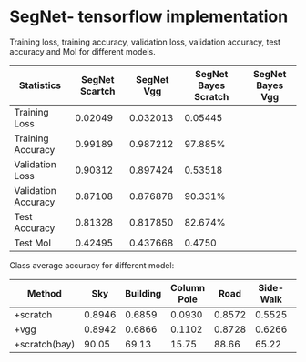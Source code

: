 # SegNet- tensorflow implementation
Training loss, training accuracy, validation loss, validation accuracy, test accuracy and MoI for different models.


|     Statistics     | SegNet Scartch| SegNet Vgg | SegNet Bayes Scratch | SegNet Bayes Vgg |
| ------------------ | ------------- | ---------- | -------------------- | ---------------- |
| Training Loss      |    0.02049    |  0.032013  |   0.05445            |                  |
| Training Accuracy  |    0.99189    |  0.987212  |   97.885%            |                  |
| Validation Loss    |    0.90312    |  0.897424  |   0.53518            |                  |
| Validation Accuracy|    0.87108    |  0.876878  |   90.331%            |                  |
| Test Accuracy      |    0.81328    |  0.817850  |   82.674%            |                  |
| Test MoI           |    0.42495    |  0.437668  |   0.4750             |                  |


Class average accuracy for different model:

| Method       | Sky   | Building| Column Pole| Road | Side-Walk | Tree | Sign Symbol| Fence | Car  | Pedestrain | Bicyclist |
| ------------ | ------| ------- | -----------| ---- | --------- | ---- | -----------| ----- | ---  | ---------- | --------- |
| +scratch     | 0.8946| 0.6859  | 0.0930     |0.8572| 0.5525    |0.5978| 0.1842     | 0.1153|0.6208| 0.1567     | 0.0965    |
| +vgg         | 0.8942| 0.6866  | 0.1102     |0.8728| 0.6266    |0.5910| 0.1653     | 0.1251|0.5796| 0.1882     | 0.1758    |
| +scratch(bay)| 90.05 | 69.13   | 15.75      |88.66 | 65.22     |59.79 | 25.85      | 14.68 |68.95 | 24.73      | 22.44     |

